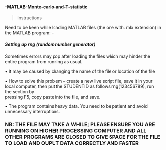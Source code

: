 #### -MATLAB-Monte-carlo-and-T-statistic

> Instructions

Need to be keen while loading MATLAB files (the one with. mlx extension) in the MATLAB program: -

##### Setting up rng (random number generator) 
  Sometimes errors may pop after loading the files which may hinder the entire program from running as usual.
  
•	It may be caused by changing the name of the file or location of the file

•	How to solve this problem – create a new live script file, save it in your local computer, then put the STUDENTID as follows rng(123456789), run the section by                              
    pressing F5, copy paste into the file, and save.

•	The program contains heavy data. You need to be patient and avoid unnecessary interruptions. 

###	NB: THE FILE MAY TAKE A WHILE; PLEASE ENSURE YOU ARE RUNNING ON HIGHER PROCESSING COMPUTER AND ALL OTHER PROGRAMS ARE CLOSED TO GIVE SPACE FOR THE FILE TO LOAD AND OUPUT DATA CORRECTLY AND FASTER
